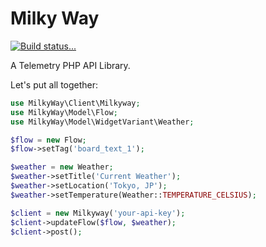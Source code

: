 # Milky Way

[![Build status...](https://img.shields.io/travis/wmorin/MilkyWay.svg?style=flat)](http://travis-ci.org/wmorin/MilkyWay)

A Telemetry PHP API Library.

Let's put all together:

```php
use MilkyWay\Client\Milkyway;
use MilkyWay\Model\Flow;
use MilkyWay\Model\WidgetVariant\Weather;

$flow = new Flow;
$flow->setTag('board_text_1');

$weather = new Weather;
$weather->setTitle('Current Weather');
$weather->setLocation('Tokyo, JP');
$weather->setTemperature(Weather::TEMPERATURE_CELSIUS);

$client = new Milkyway('your-api-key');
$client->updateFlow($flow, $weather);
$client->post();
```